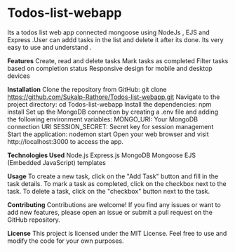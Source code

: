 # Todos-list-webapp
Its a todos list web app connected mongoose using NodeJs , EJS and Express .User can addd tasks in the list and delete it after its done. Its very easy to use  and understand .


****Features****
Create, read and delete tasks
Mark tasks as completed
Filter tasks based on completion status
Responsive design for mobile and desktop devices


****Installation****
Clone the repository from GitHub: git clone https://github.com/Sukalp-Rathore/Todos-list-webapp.git
Navigate to the project directory: cd Todos-list-webapp
Install the dependencies: npm install
Set up the MongoDB connection by creating a .env file and adding the following environment variables:
MONGO_URI: Your MongoDB connection URI
SESSION_SECRET: Secret key for session management
Start the application: nodemon start
Open your web browser and visit http://localhost:3000 to access the app.


****Technologies Used****
Node.js
Express.js
MongoDB
Mongoose
EJS (Embedded JavaScript) templates


****Usage****
To create a new task, click on the "Add Task" button and fill in the task details.
To mark a task as completed, click on the checkbox next to the task.
To delete a task, click on the "checkbox" button next to the task.

****Contributing****
Contributions are welcome! If you find any issues or want to add new features, please open an issue or submit a pull request on the GitHub repository.

****License****
This project is licensed under the MIT License. Feel free to use and modify the code for your own purposes.
